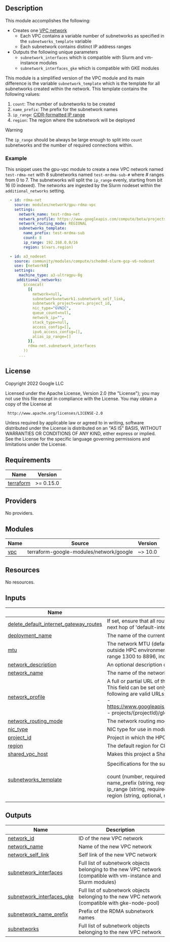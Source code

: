 ## Description

This module accomplishes the following:

* Creates one [VPC network][cft-network]
  * Each VPC contains a variable number of subnetworks as specified in the
    `subnetworks_template` variable
  * Each subnetwork contains distinct IP address ranges
* Outputs the following unique parameters
  * `subnetwork_interfaces` which is compatible with Slurm and vm-instance
     modules
  * `subnetwork_interfaces_gke` which is compatible with GKE modules

This module is a simplified version of the VPC module and its main difference
is the variable `subnetwork_template` which is the template for all subnetworks
created within the network.  This template contains the following values:

1. `count`: The number of subnetworks to be created
1. `name_prefix`: The prefix for the subnetwork names
1. `ip_range`: [CIDR-formatted IP range][cidr]
1. `region`: The region where the subnetwork will be deployed

> [!WARNING]
> The `ip_range` should be always be large enough to split into `count`
> subnetworks and the number of required connections within.

[cft-network]: https://github.com/terraform-google-modules/terraform-google-network/tree/v10.0.0
[cidr]: https://en.wikipedia.org/wiki/Classless_Inter-Domain_Routing#CIDR_notation

### Example

This snippet uses the gpu-vpc module to create a new VPC network named
`test-rdma-net` with 8 subnetworks named `test-mrdma-sub-#` where # ranges from
0 to 7.  The subnetworks will split the `ip_range` evenly, starting from bit 16
(0 indexed).  The networks are ingested by the Slurm nodeset within the
`additional_networks` setting.

```yaml
  - id: rdma-net
    source: modules/network/gpu-rdma-vpc
    settings:
      network_name: test-rdma-net
      network_profile: https://www.googleapis.com/compute/beta/projects/$(vars.project_id)/global/networkProfiles/$(vars.zone)-vpc-roce
      network_routing_mode: REGIONAL
      subnetworks_template:
        name_prefix: test-mrdma-sub
        count: 8
        ip_range: 192.168.0.0/16
        region: $(vars.region)

  - id: a3_nodeset
    source: community/modules/compute/schedmd-slurm-gcp-v6-nodeset
    use: [network0]
    settings:
      machine_type: a3-ultragpu-8g
     additional_networks:
        $(concat(
          [{
            network=null,
            subnetwork=network1.subnetwork_self_link,
            subnetwork_project=vars.project_id,
            nic_type="GVNIC",
            queue_count=null,
            network_ip="",
            stack_type=null,
            access_config=[],
            ipv6_access_config=[],
            alias_ip_range=[]
          }],
          rdma-net.subnetwork_interfaces
        ))
      ...
```

## License

<!-- BEGINNING OF PRE-COMMIT-TERRAFORM DOCS HOOK -->
Copyright 2022 Google LLC

Licensed under the Apache License, Version 2.0 (the "License");
you may not use this file except in compliance with the License.
You may obtain a copy of the License at

     http://www.apache.org/licenses/LICENSE-2.0

Unless required by applicable law or agreed to in writing, software
distributed under the License is distributed on an "AS IS" BASIS,
WITHOUT WARRANTIES OR CONDITIONS OF ANY KIND, either express or implied.
See the License for the specific language governing permissions and
limitations under the License.

## Requirements

| Name | Version |
|------|---------|
| <a name="requirement_terraform"></a> [terraform](#requirement\_terraform) | >= 0.15.0 |

## Providers

No providers.

## Modules

| Name | Source | Version |
|------|--------|---------|
| <a name="module_vpc"></a> [vpc](#module\_vpc) | terraform-google-modules/network/google | ~> 10.0 |

## Resources

No resources.

## Inputs

| Name | Description | Type | Default | Required |
|------|-------------|------|---------|:--------:|
| <a name="input_delete_default_internet_gateway_routes"></a> [delete\_default\_internet\_gateway\_routes](#input\_delete\_default\_internet\_gateway\_routes) | If set, ensure that all routes within the network specified whose names begin with 'default-route' and with a next hop of 'default-internet-gateway' are deleted | `bool` | `false` | no |
| <a name="input_deployment_name"></a> [deployment\_name](#input\_deployment\_name) | The name of the current deployment | `string` | n/a | yes |
| <a name="input_mtu"></a> [mtu](#input\_mtu) | The network MTU (default: 8896). Recommended values: 0 (use Compute Engine default), 1460 (default outside HPC environments), 1500 (Internet default), or 8896 (for Jumbo packets). Allowed are all values in the range 1300 to 8896, inclusively. | `number` | `8896` | no |
| <a name="input_network_description"></a> [network\_description](#input\_network\_description) | An optional description of this resource (changes will trigger resource destroy/create) | `string` | `""` | no |
| <a name="input_network_name"></a> [network\_name](#input\_network\_name) | The name of the network to be created (if unsupplied, will default to "{deployment\_name}-net") | `string` | `null` | no |
| <a name="input_network_profile"></a> [network\_profile](#input\_network\_profile) | A full or partial URL of the network profile to apply to this network.<br/>This field can be set only at resource creation time. For example, the<br/>following are valid URLs:<br/>- https://www.googleapis.com/compute/beta/projects/{projectId}/global/networkProfiles/{network_profile_name}<br/>- projects/{projectId}/global/networkProfiles/{network\_profile\_name}} | `string` | n/a | yes |
| <a name="input_network_routing_mode"></a> [network\_routing\_mode](#input\_network\_routing\_mode) | The network routing mode (default "REGIONAL") | `string` | `"REGIONAL"` | no |
| <a name="input_nic_type"></a> [nic\_type](#input\_nic\_type) | NIC type for use in modules that use the output | `string` | `"MRDMA"` | no |
| <a name="input_project_id"></a> [project\_id](#input\_project\_id) | Project in which the HPC deployment will be created | `string` | n/a | yes |
| <a name="input_region"></a> [region](#input\_region) | The default region for Cloud resources | `string` | n/a | yes |
| <a name="input_shared_vpc_host"></a> [shared\_vpc\_host](#input\_shared\_vpc\_host) | Makes this project a Shared VPC host if 'true' (default 'false') | `bool` | `false` | no |
| <a name="input_subnetworks_template"></a> [subnetworks\_template](#input\_subnetworks\_template) | Specifications for the subnetworks that will be created within this VPC.<br/><br/>count       (number, required, number of subnets to create, default is 8)<br/>name\_prefix (string, required, subnet name prefix, default is deployment name)<br/>ip\_range    (string, required, range of IPs for all subnets to share (CIDR format), default is 192.168.0.0/16)<br/>region      (string, optional, region to deploy subnets to, defaults to vars.region) | <pre>object({<br/>    count       = number<br/>    name_prefix = string<br/>    ip_range    = string<br/>    region      = optional(string)<br/>  })</pre> | <pre>{<br/>  "count": 8,<br/>  "ip_range": "192.168.0.0/16",<br/>  "name_prefix": null,<br/>  "region": null<br/>}</pre> | no |

## Outputs

| Name | Description |
|------|-------------|
| <a name="output_network_id"></a> [network\_id](#output\_network\_id) | ID of the new VPC network |
| <a name="output_network_name"></a> [network\_name](#output\_network\_name) | Name of the new VPC network |
| <a name="output_network_self_link"></a> [network\_self\_link](#output\_network\_self\_link) | Self link of the new VPC network |
| <a name="output_subnetwork_interfaces"></a> [subnetwork\_interfaces](#output\_subnetwork\_interfaces) | Full list of subnetwork objects belonging to the new VPC network (compatible with vm-instance and Slurm modules) |
| <a name="output_subnetwork_interfaces_gke"></a> [subnetwork\_interfaces\_gke](#output\_subnetwork\_interfaces\_gke) | Full list of subnetwork objects belonging to the new VPC network (compatible with gke-node-pool) |
| <a name="output_subnetwork_name_prefix"></a> [subnetwork\_name\_prefix](#output\_subnetwork\_name\_prefix) | Prefix of the RDMA subnetwork names |
| <a name="output_subnetworks"></a> [subnetworks](#output\_subnetworks) | Full list of subnetwork objects belonging to the new VPC network |
<!-- END OF PRE-COMMIT-TERRAFORM DOCS HOOK -->
